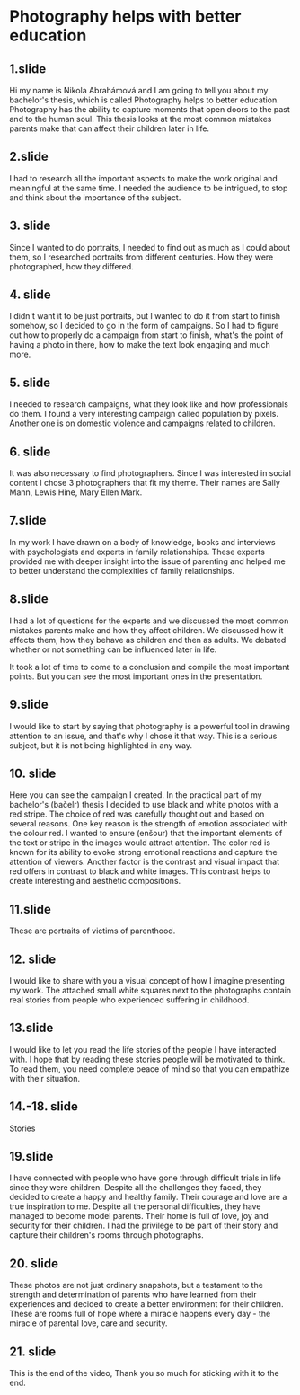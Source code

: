 # Photography helps with better education

## 1.slide
Hi my name is Nikola Abrahámová and I am going to tell you about my bachelor's thesis, which is called Photography helps to better education.
Photography has the ability to capture moments that open doors to the past and to the human soul. 
This thesis looks at the most common mistakes parents make that can affect their children later in life.

## 2.slide
I had to research all the important aspects to make the work original and meaningful at the same time. I needed the audience to be intrigued, to stop and think about the importance of the subject.

## 3. slide
Since I wanted to do portraits, I needed to find out as much as I could about them, so I researched portraits from different centuries. How they were photographed, how they differed.

## 4. slide
I didn't want it to be just portraits, but I wanted to do it from start to finish somehow, so I decided to go in the form of campaigns. So I had to figure out how to properly do a campaign from start to finish, what's the point of having a photo in there, how to make the text look engaging and much more.

## 5. slide
I needed to research campaigns, what they look like and how professionals do them. I found a very interesting campaign called population by pixels. Another one is on domestic violence and campaigns related to children.

## 6. slide
It was also necessary to find photographers. Since I was interested in social content I chose 3 photographers that fit my theme. Their names are Sally Mann, Lewis Hine, Mary Ellen Mark.

## 7.slide
In my work I have drawn on a body of knowledge, books and interviews with psychologists and experts in family relationships. These experts provided me with deeper insight into the issue  of parenting and helped me to better understand the complexities of family relationships.

## 8.slide
I had a lot of questions for the experts and we discussed the most common mistakes parents make and how they affect children. We discussed how it affects them, how they behave as children and then as adults. We debated whether or not something can be influenced later in life.

It took a lot of time to come to a conclusion and compile the most important points.
But you can see the most important ones in the presentation.

## 9.slide
I would like to start by saying that photography is a powerful tool in drawing attention to an issue, and that's why I chose it that way. This is a serious subject, but it is not being highlighted in any way.

## 10. slide
Here you can see the campaign I created. In the practical part of my bachelor's (bačelr)  thesis I decided to use black and white photos with a red stripe. The choice of red was carefully thought out and based on several reasons. 
One key reason is the strength of emotion associated with the colour red. I wanted to ensure (enšour) that the important elements of the text or stripe in the images would attract attention. The color red is known for its ability to evoke strong emotional reactions and capture the attention of viewers.
Another factor is the contrast and visual impact that red offers in contrast to black and white images. This contrast helps to create interesting and aesthetic compositions.

## 11.slide
These are portraits of victims of parenthood.

## 12. slide
I would like to share with you a visual concept of how I imagine presenting my work. The attached small white squares next to the photographs contain real stories from people who experienced suffering in childhood.

## 13.slide
I would like to let you read the life stories of the people I have interacted with. I hope that by reading these stories people will be motivated to think. To read them, you need complete peace of mind so that you can empathize with their situation.

## 14.-18. slide 
Stories

## 19.slide
I have connected with people who have gone through difficult trials in life since they were children. Despite all the challenges they faced, they decided to create a happy and healthy family. Their courage and love are a true inspiration to me.
Despite all the personal difficulties, they have managed to become model parents. Their home is full of love, joy and security for their children. I had the privilege to be part of their story and capture their children's rooms through photographs.

## 20. slide
These photos are not just ordinary snapshots, but a testament to the strength and determination of parents who have learned from their experiences and decided to create a better environment for their children. These are rooms full of hope where a miracle happens every day - the miracle  of parental love, care and security.

## 21. slide
This is the end of the video, Thank you so much for sticking with it to the end.



